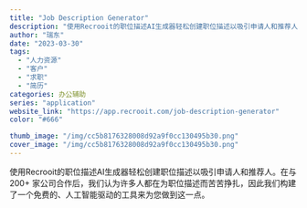 ```yaml
---
title: "Job Description Generator"
description: "使用Recrooit的职位描述AI生成器轻松创建职位描述以吸引申请人和推荐人。在与 200+ 家公司合作后，我们认为许多"
author: "瑞东"
date: "2023-03-30"
tags:
  - "人力资源"
  - "客户"
  - "求职"
  - "简历"
categories: 办公辅助
series: "application"
website_link: "https://app.recrooit.com/job-description-generator"
color: "#666"

thumb_image: "/img/cc5b8176328008d92a9f0cc130495b30.png"
cover_image: "/img/cc5b8176328008d92a9f0cc130495b30.png"
---
```


使用Recrooit的职位描述AI生成器轻松创建职位描述以吸引申请人和推荐人。在与 200+ 家公司合作后，我们认为许多人都在为职位描述而苦苦挣扎，因此我们构建了一个免费的、人工智能驱动的工具来为您做到这一点。